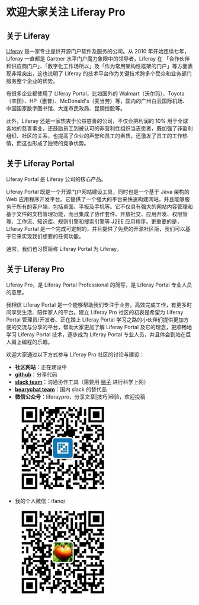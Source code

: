 # 欢迎大家关注 Liferay Pro
## 关于 Liferay
[Liferay](http://http//www.liferay.com/) 是一家专业提供开源门户软件及服务的公司。从 2010 年开始连续七年，Liferay 一直都是 Gartner 水平门户魔力象限中的领导者，Liferay 在 「合作伙伴和供应商门户」、「数字化工作场所以」及「作为常用架构性框架的门户」等方面表现非常突出，这也说明了 Liferay 的技术平台作为关键技术跨多个受众和业务部门服务整个企业的优势。

有很多企业都使用了 Liferay Portal，比如国外的 Walmart（沃尔玛）、Toyota（丰田）、HP（惠普）、McDonald's（麦当劳）等，国内的广州白云国际机场、中国国家数字图书馆、大连市民政局、昆钢控股等。

此外，Liferay 还是一家热衷于公益慈善的公司，不仅会把利润的 10% 用于全球各地的慈善事业，还鼓励员工到被认可的非营利性组织当志愿者，既加强了非盈利组织、社区的关系，也提高了企业的声誉和员工的素质，还激发了员工的工作热情，而这也形成了独特的竞争优势。

## 关于 Liferay Portal
Liferay Portal 是 Liferay 公司的核心产品。

Liferay Portal 既是一个开源门户网站建设工具，同时也是一个基于 Java 架构的 Web 应用程序开发平台。它提供了一个强大的平台来快速构建网站，并且能够服务于所有的客户端，包括桌面、平板及手机等。它不仅具有强大的网站内容管理和基于文件的文档管理功能，而且集成了协作套件、开放社交、应用开发、权限管理、工作流、知识库、规则引擎和搜索引擎等 J2EE 应用程序。更重要的是，Liferay Portal 是一个完成可定制的，并且提供了免费的开源社区版，我们可以基于它来实现我们想要的任何功能。

通常，我们也习惯简称 Liferay Portal 为 Liferay。

## 关于 Liferay Pro

Liferay Pro，是 Liferay Portal Professional 的简写，是 Liferay Portal 专业人员的意思。

我相信 Liferay Portal 是一个能够帮助我们专注于业务，高效完成工作，有更多时间享受生活、陪伴家人的平台。建立 Liferay Pro 社区的初衷是希望为 Liferay Portal 管理员/开发者、正在踏上 Liferay Portal 学习之路的小伙伴们提供更加方便的交流与分享的平台，帮助大家更加了解 Liferay Portal 及它的理念，更顺畅地学习 Liferay Portal 技术，逐步成为 Liferay Portal 专业人员，并且体会到站在巨人肩上编程的乐趣。

欢迎大家通过以下方式参与 Liferay Pro 社区的讨论与建设：
- **社区网站**：正在建设中
- **[github](https://github.com/liferaypro)**：分享代码
- **[slack team](https://liferaypro.slack.com)**：沟通协作工具（需要用 [梯子](https://portal.shadowsocks.com.hk/aff.php?aff=5208) 进行科学上网）
- **[bearychat team](https://liferaypro.bearychat.com)**：国内 slack 的替代品
- **微信公众号**：liferaypro，分享文章|技巧|经验，欢迎投稿
![微信公众号 liferaypro](images/wechat-liferaypro.jpg)
- 我的个人微信：ifanqi  
![微信公众号  ifanqi](images/wechat-ifanqi.jpg)
